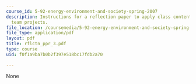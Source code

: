 ```yaml
---
course_id: 5-92-energy-environment-and-society-spring-2007
description: Instructions for a reflection paper to apply class content to developing
  team projects.
file_location: /coursemedia/5-92-energy-environment-and-society-spring-2007/f0f1a9ba7b0b2f397e518bc17fdb2a70_rflctn_ppr_3.pdf
file_type: application/pdf
layout: pdf
title: rflctn_ppr_3.pdf
type: course
uid: f0f1a9ba7b0b2f397e518bc17fdb2a70

---
```

None